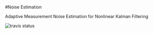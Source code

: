 #Noise Estimation

Adaptive Measurement Noise Estimation for Nonlinear Kalman Filtering

![travis status](https://travis-ci.org/Kinodim/noiseestimation.svg?branch=master)
